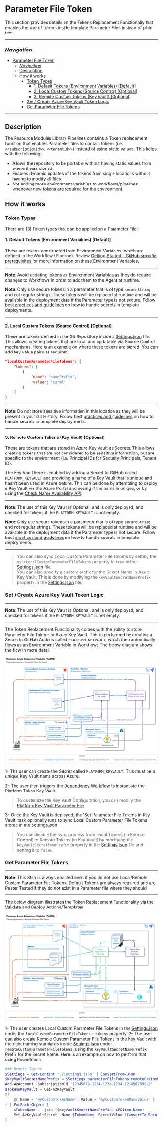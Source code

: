 # Parameter File Token

This section provides details on the Tokens Replacement Functionaliy that enables the use of tokens inside template Parameter Files instead of plain text.

---

### _Navigation_

- [Parameter File Token](#parameter-file-token)
    - [_Navigation_](#navigation)
  - [Description](#description)
  - [How it works](#how-it-works)
    - [Token Types](#token-types)
      - [1. Default Tokens (Environment Variables) [Default]](#1-default-tokens-environment-variables-default)
      - [2. Local Custom Tokens (Source Control) [Optional]](#2-local-custom-tokens-source-control-optional)
      - [3. Remote Custom Tokens (Key Vault) [Optional]](#3-remote-custom-tokens-key-vault-optional)
    - [Set / Create Azure Key Vault Token Logic](#set--create-azure-key-vault-token-logic)
    - [Get Parameter File Tokens](#get-parameter-file-tokens)

---

## Description

The Resource Modules Library Pipelines contains a Token replacement function that enables Parameter files to contain tokens (i.e. `<<subscriptionId>>`, `<<tenantId>>`) instead of using static values. This helps with the following:

- Allows the repository to be portable without having static values from where it was cloned.
- Enables dynamic updates of the tokens from single locations without having to modify all files.
- Not adding more environment variables to workflows/pipelines whenever new tokens are required for the environment.

## How it works

### Token Types

There are (3) Token types that can be applied on a Parameter File:

#### 1. Default Tokens (Environment Variables) [Default]

These are tokens constructed from Environment Variables, which are defined in the Workflow (Pipeline). Review [Getting Started - GitHub specific prerequisites](./GettingStarted.md##github-specific-prerequisites) for more information on these Environment Variables.

---
**Note**: Avoid updating tokens as Environment Variables as they do require changes to Workflows in order to add them to the Agent at runtime.

**Note**: Only use secure tokens in a parameter that is of type `secureString` and not regular strings. These tokens will be replaced at runtime and will be available in the deployment data if the Parameter type is not secure. Follow best [practices and guidelines](https://docs.microsoft.com/en-us/azure/azure-resource-manager/templates/best-practices#security-recommendations-for-parameters) on how to handle secrets in template deployments.

---

#### 2. Local Custom Tokens (Source Control) [Optional]

These are tokens defined in the Git Repository inside a [Settings.json](../../settings.json) file. This allows creating tokens that are local and updatable via Source Control mechanisms. Here is an example on where these tokens are stored. You can add key value pairs as required:

```json
"localCustomParameterFileTokens": {
    "tokens": [
        {
            "name": "namePrefix",
            "value": "carml"
        }
    ]
}
```

---
**Note**: Do not store sensitive information in this location as they will be present in your Git History. Follow best [practices and guidelines](https://docs.microsoft.com/en-us/azure/azure-resource-manager/templates/best-practices#security-recommendations-for-parameters) on how to handle secrets in template deployments.

---

#### 3. Remote Custom Tokens (Key Vault) [Optional]

These are tokens that are stored in Azure Key Vault as Secrets. This allows creating tokens that are not considered to be sensitive information, but are specific to the environment (i.e. Principal IDs for Security Principals, Tenant ID).

The Key Vault here is enabled by adding a Secret to GitHub called `PLATFORM_KEYVAULT` and providing a name of a Key Vault that is unique and hasn't been used in Azure before. This can be done by attempting to deploy a Key Vault via the Azure Portal and seeing if the name is unique, or by using the [Check Name Availability API](https://docs.microsoft.com/en-us/rest/api/keyvault/vaults/check-name-availability).

---
**Note**: The use of this Key Vault is Optional, and is only deployed, and checked for tokens if the `PLATFORM_KEYVAULT` is not empty.

**Note**: Only use secure tokens in a parameter that is of type `secureString` and not regular strings. These tokens will be replaced at runtime and will be available in the deployment data if the Parameter type is not secure. Follow best [practices and guidelines](https://docs.microsoft.com/en-us/azure/azure-resource-manager/templates/best-practices#security-recommendations-for-parameters) on how to handle secrets in template deployments.

---

> You can also sync Local Custom Parameter File Tokens by setting the `syncLocalCustomParameterFileTokens` property to `true` in the [Settings.json](../../settings.json) file. </br>
> You can also specify a custom prefix for the Secret Name in Azure Key Vault. This is done by modifying the `keyVaultSecretNamePrefix` property in the [Settings.json](../../settings.json) file.

### Set / Create Azure Key Vault Token Logic

 ---
**Note**: The use of this Key Vault is Optional, and is only deployed, and checked for tokens if the `PLATFORM_KEYVAULT` is not empty.

---

The Token Replacement Functionality comes with the ability to store Parameter File Tokens in Azure Key Vault. This is performed by creating a Secret in GitHub Actions called `PLATFORM_KEYVAULT`, which then automtically flows as an Environment Variable in Workflows.The below diagram shows the flow in more detail:

![paramFileTokenSetKeyVault](../media/paramFileTokenSetKeyVault.jpg)

1- The user can create the Secret called `PLATFORM_KEYVAULT`. This must be a unique Key Vault name across Azure.

2- The user then triggers the [Dependency Workflow](../../.github/workflows/platform.dependencies.yml) to instantiate the Platform Token Key Vault.

  > To customize the Key Vault Configuration, you can modify the [Platform Key Vault Parameter File](../../utilities/dependencies/Microsoft.KeyVault/vaults/parameters/platform.parameters.json).

3- Once the Key Vault is deployed, the 'Set Parameter File Tokens in Key Vault' task optionally runs to sync Local Custom Parameter File Tokens stored in the [Settings.json](../../settings.json)

  > You can disable the sync process from Local Tokens (in Source Control) to Remote Tokens (in Key Vault) by modifying the `keyVaultSecretNamePrefix` property in the [Settings.json](../../settings.json) file and setting it to `false`.

### Get Parameter File Tokens

 ---
**Note**: This Step is always enabled even if you do not use Local/Remote Custom Parameter File Tokens. Default Tokens are always required and are Pester Tested if they do not exist in a Parameter file where they should.

---

The below diagram illustrates the Token Replacement Functionality via the [Validate](../../.github/actions/templates/validateModuleDeploy/action.yml) and [Deploy](../../actions/../.github/actions/templates/deployModule/action.yml) Actions/Templates.

![paramFileTokenGetKeyVault](../media/paramFileTokenGetTokens.jpg)

1- The user creates Local Custom Parameter File Tokens in the [Settings.json](../../settings.json) under the `localCustomParameterFileTokens` - `tokens` property.
2- The user can also create Remote Custom Parameter File Tokens in the Key Vault with the right naming standards inside [Settings.json](../../settings.json) under `remoteCustomParameterFileTokens`, using the `keyVaultSecretNamePrefix` Prefix for the Secret Name. Here is an example on how to perform that using PowerShell:

```powershell
### Remote Tokens
$Settings = Get-Content './settings.json' | ConvertFrom-Json
$KeyVaultSecretNamePrefix = $Settings.parameterFileTokens.remoteCustomParameterFileTokens.keyVaultSecretNamePrefix
Add-AzAccount -SubscriptionId '12345678-1234-1234-1234-123456789012'
$TokensKeyVault = Get-AzKeyVault
@(
    @{ Name = 'myCustomTokenName'; Value = 'myCustomTokenNameValue' }
) | ForEach-Object {
    $TokenName = -join ($KeyVaultSecretNamePrefix, $PSItem.Name)
    Set-AzKeyVaultSecret -Name $TokenName -SecretValue (ConvertTo-SecureString -AsPlainText $PSItem.Name) -VaultName $TokensKeyVault.VaultName -ContentType 'ParameterFileToken'
}
```

